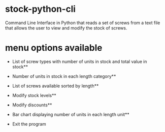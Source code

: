# stock-python-cli
Command Line Interface in Python that reads a set of screws from a text file that allows the user to view and modify the stock of screws.

# menu options available
+ List of screw types with number of units in stock and total value in stock**

+ Number of units in stock in each length category**

+ List of screws available sorted by length**

+ Modify stock levels**

+ Modify discounts**

+ Bar chart displaying number of units in each length unit**

+ Exit the program
